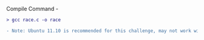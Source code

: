 Compile Command - 

```diff
> gcc race.c -o race

- Note: Ubuntu 11.10 is recommended for this challenge, may not work with newer versions of ubuntu.
```

